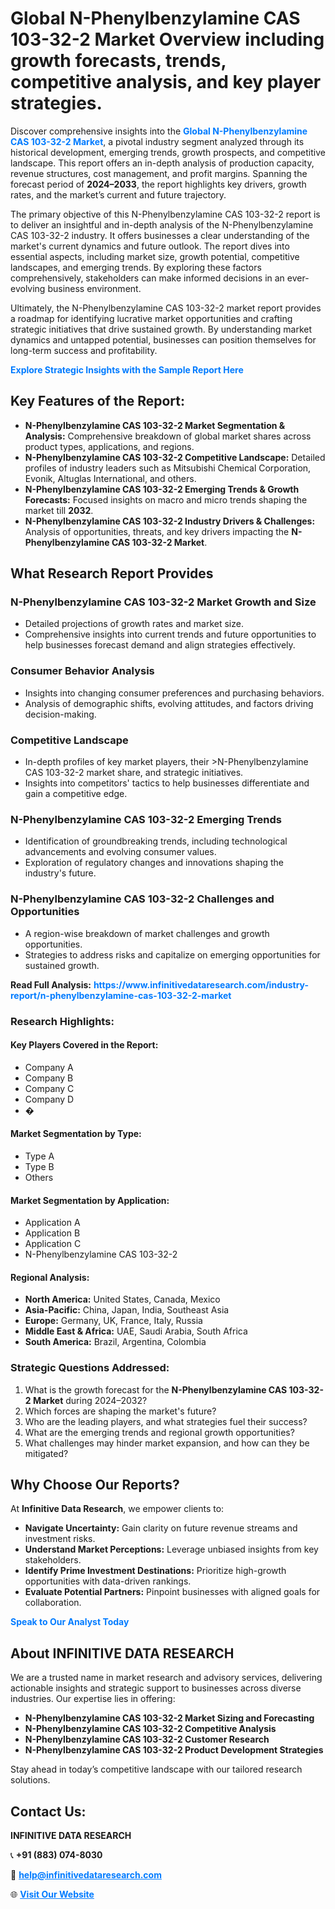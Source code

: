 <h1>Global N-Phenylbenzylamine CAS 103-32-2 Market Overview including growth forecasts, trends, competitive analysis, and key player strategies.</h1>
<p>
Discover comprehensive insights into the 
<a href="https://www.infinitivedataresearch.com/industry-report/n-phenylbenzylamine-cas-103-32-2-market" rel="dofollow" style="color: #007BFF; text-decoration: none;"><strong>Global N-Phenylbenzylamine CAS 103-32-2 Market</strong></a>, a pivotal industry segment analyzed through its historical development, emerging trends, growth prospects, and competitive landscape. This report offers an in-depth analysis of production capacity, revenue structures, cost management, and profit margins. Spanning the forecast period of <strong>2024–2033</strong>, the report highlights key drivers, growth rates, and the market’s current and future trajectory.
</p>
<p>
The primary objective of this N-Phenylbenzylamine CAS 103-32-2 report is to deliver an insightful and in-depth analysis of the N-Phenylbenzylamine CAS 103-32-2 industry. It offers businesses a clear understanding of the market's current dynamics and future outlook. The report dives into essential aspects, including market size, growth potential, competitive landscapes, and emerging trends. By exploring these factors comprehensively, stakeholders can make informed decisions in an ever-evolving business environment.
</p>
<p>
Ultimately, the N-Phenylbenzylamine CAS 103-32-2 market report provides a roadmap for identifying lucrative market opportunities and crafting strategic initiatives that drive sustained growth. By understanding market dynamics and untapped potential, businesses can position themselves for long-term success and profitability.
</p>
<p>
<a href="https://www.infinitivedataresearch.com/request-sample/reportId=110294" style="color: #007BFF; text-decoration: none;"><strong>Explore Strategic Insights with the Sample Report Here</strong></a>
</p>

<h2>Key Features of the Report:</h2>
<ul>
<li><strong>N-Phenylbenzylamine CAS 103-32-2 Market Segmentation & Analysis:</strong> Comprehensive breakdown of global market shares across product types, applications, and regions.</li>
<li><strong>N-Phenylbenzylamine CAS 103-32-2 Competitive Landscape:</strong> Detailed profiles of industry leaders such as Mitsubishi Chemical Corporation, Evonik, Altuglas International, and others.</li>
<li><strong>N-Phenylbenzylamine CAS 103-32-2 Emerging Trends & Growth Forecasts:</strong> Focused insights on macro and micro trends shaping the market till <strong>2032</strong>.</li>
<li><strong>N-Phenylbenzylamine CAS 103-32-2 Industry Drivers & Challenges:</strong> Analysis of opportunities, threats, and key drivers impacting the <strong>N-Phenylbenzylamine CAS 103-32-2 Market</strong>.</li>
</ul>

<h2>What Research Report Provides</h2>
<h3>N-Phenylbenzylamine CAS 103-32-2 Market Growth and Size</h3>
<ul>
<li>Detailed projections of growth rates and market size.</li>
<li>Comprehensive insights into current trends and future opportunities to help businesses forecast demand and align strategies effectively.</li>
</ul>

<h3>Consumer Behavior Analysis</h3>
<ul>
<li>Insights into changing consumer preferences and purchasing behaviors.</li>
<li>Analysis of demographic shifts, evolving attitudes, and factors driving decision-making.</li>
</ul>

<h3>Competitive Landscape</h3>
<ul>
<li>In-depth profiles of key market players, their >N-Phenylbenzylamine CAS 103-32-2 market share, and strategic initiatives.</li>
<li>Insights into competitors' tactics to help businesses differentiate and gain a competitive edge.</li>
</ul>

<h3>N-Phenylbenzylamine CAS 103-32-2 Emerging Trends</h3>
<ul>
<li>Identification of groundbreaking trends, including technological advancements and evolving consumer values.</li>
<li>Exploration of regulatory changes and innovations shaping the industry's future.</li>
</ul>

<h3>N-Phenylbenzylamine CAS 103-32-2 Challenges and Opportunities</h3>
<ul>
<li>A region-wise breakdown of market challenges and growth opportunities.</li>
<li>Strategies to address risks and capitalize on emerging opportunities for sustained growth.</li>
</ul>
<p><strong>Read Full Analysis:</strong> <a href="https://www.infinitivedataresearch.com/industry-report/n-phenylbenzylamine-cas-103-32-2-market" rel="dofollow" style="color: #007BFF; text-decoration: none;"><strong>https://www.infinitivedataresearch.com/industry-report/n-phenylbenzylamine-cas-103-32-2-market</strong></a></p>
<h3>Research Highlights:</h3>
<h4>Key Players Covered in the Report:</h4>
<ul><li>Company A</li><li>Company B</li><li>Company C</li><li>Company D</li><li>�</li></ul>
<h4>Market Segmentation by Type:</h4>
<ul><li>Type A</li><li>Type B</li><li>Others</li></ul>
<h4>Market Segmentation by Application:</h4>
<ul><li>Application A</li><li>Application B</li><li>Application C</li><li>N-Phenylbenzylamine CAS 103-32-2</li></ul>

<h4>Regional Analysis:</h4>
<ul>
<li><strong>North America:</strong> United States, Canada, Mexico</li>
<li><strong>Asia-Pacific:</strong> China, Japan, India, Southeast Asia</li>
<li><strong>Europe:</strong> Germany, UK, France, Italy, Russia</li>
<li><strong>Middle East & Africa:</strong> UAE, Saudi Arabia, South Africa</li>
<li><strong>South America:</strong> Brazil, Argentina, Colombia</li>
</ul>

<h3>Strategic Questions Addressed:</h3>
<ol>
<li>What is the growth forecast for the <strong>N-Phenylbenzylamine CAS 103-32-2 Market</strong> during 2024–2032?</li>
<li>Which forces are shaping the market's future?</li>
<li>Who are the leading players, and what strategies fuel their success?</li>
<li>What are the emerging trends and regional growth opportunities?</li>
<li>What challenges may hinder market expansion, and how can they be mitigated?</li>
</ol>

<h2>Why Choose Our Reports?</h2>
<p>At <strong>Infinitive Data Research</strong>, we empower clients to:</p>
<ul>
<li><strong>Navigate Uncertainty:</strong> Gain clarity on future revenue streams and investment risks.</li>
<li><strong>Understand Market Perceptions:</strong> Leverage unbiased insights from key stakeholders.</li>
<li><strong>Identify Prime Investment Destinations:</strong> Prioritize high-growth opportunities with data-driven rankings.</li>
<li><strong>Evaluate Potential Partners:</strong> Pinpoint businesses with aligned goals for collaboration.</li>
</ul>
<p><a href="https://www.infinitivedataresearch.com/industry-report/n-phenylbenzylamine-cas-103-32-2-market" rel="dofollow" style="color: #007BFF; text-decoration: none;"><strong>Speak to Our Analyst Today</strong></a></p>

<h2>About INFINITIVE DATA RESEARCH</h2>
<p>We are a trusted name in market research and advisory services, delivering actionable insights and strategic support to businesses across diverse industries. Our expertise lies in offering:</p>
<ul>
<li><strong>N-Phenylbenzylamine CAS 103-32-2 Market Sizing and Forecasting</strong></li>
<li><strong>N-Phenylbenzylamine CAS 103-32-2 Competitive Analysis</strong></li>
<li><strong>N-Phenylbenzylamine CAS 103-32-2 Customer Research</strong></li>
<li><strong>N-Phenylbenzylamine CAS 103-32-2 Product Development Strategies</strong></li>
</ul>
<p>Stay ahead in today’s competitive landscape with our tailored research solutions.</p>

<h2>Contact Us:</h2>
<p><strong>INFINITIVE DATA RESEARCH</strong></p>
<p>📞 <strong>+91 (883) 074-8030</strong></p>
<p>📧 <strong><a href="mailto:help@infinitivedataresearch.com" style="color: #007BFF;">help@infinitivedataresearch.com</a></strong></p>
<p>🌐 <strong><a href="https://www.infinitivedataresearch.com" rel="dofollow" style="color: #007BFF;">Visit Our Website</a></strong></p>